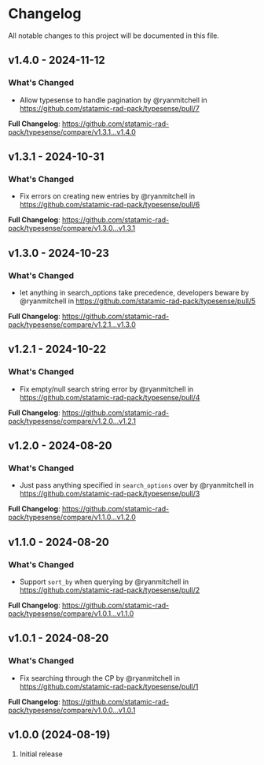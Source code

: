 # Changelog

All notable changes to this project will be documented in this file.

## v1.4.0 - 2024-11-12

### What's Changed

* Allow typesense to handle pagination by @ryanmitchell in https://github.com/statamic-rad-pack/typesense/pull/7

**Full Changelog**: https://github.com/statamic-rad-pack/typesense/compare/v1.3.1...v1.4.0

## v1.3.1 - 2024-10-31

### What's Changed

* Fix errors on creating new entries by @ryanmitchell in https://github.com/statamic-rad-pack/typesense/pull/6

**Full Changelog**: https://github.com/statamic-rad-pack/typesense/compare/v1.3.0...v1.3.1

## v1.3.0 - 2024-10-23

### What's Changed

* let anything in search_options take precedence, developers beware by @ryanmitchell in https://github.com/statamic-rad-pack/typesense/pull/5

**Full Changelog**: https://github.com/statamic-rad-pack/typesense/compare/v1.2.1...v1.3.0

## v1.2.1 - 2024-10-22

### What's Changed

* Fix empty/null search string error by @ryanmitchell in https://github.com/statamic-rad-pack/typesense/pull/4

**Full Changelog**: https://github.com/statamic-rad-pack/typesense/compare/v1.2.0...v1.2.1

## v1.2.0 - 2024-08-20

### What's Changed

* Just pass anything specified in `search_options` over by @ryanmitchell in https://github.com/statamic-rad-pack/typesense/pull/3

**Full Changelog**: https://github.com/statamic-rad-pack/typesense/compare/v1.1.0...v1.2.0

## v1.1.0 - 2024-08-20

### What's Changed

* Support `sort_by` when querying by @ryanmitchell in https://github.com/statamic-rad-pack/typesense/pull/2

**Full Changelog**: https://github.com/statamic-rad-pack/typesense/compare/v1.0.1...v1.1.0

## v1.0.1 - 2024-08-20

### What's Changed

* Fix searching through the CP by @ryanmitchell in https://github.com/statamic-rad-pack/typesense/pull/1

**Full Changelog**: https://github.com/statamic-rad-pack/typesense/compare/v1.0.0...v1.0.1

## v1.0.0 (2024-08-19)

1. Initial release
